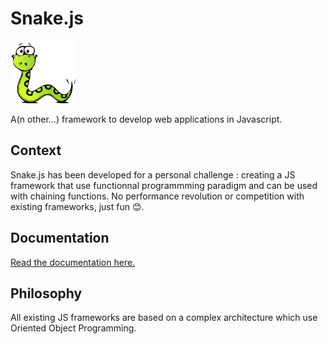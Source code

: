<h1>Snake.js</h1>

<img height="100px" src="./docs/logo.png">

A(n other...) framework to develop web applications in Javascript.

## Context

Snake.js has been developed for a personal challenge : creating a JS framework that use functionnal programmming paradigm and can be used with chaining functions.
No performance revolution or competition with existing frameworks, just fun :blush:.

## Documentation

[Read the documentation here.](https://github.com/yannickdebree/snake.js/wiki)

## Philosophy

All existing JS frameworks are based on a complex architecture which use Oriented Object Programming.
